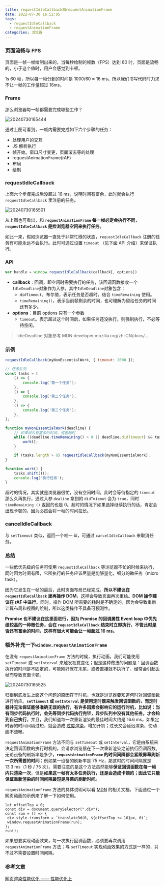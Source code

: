 ```yaml
---
title: requestIdleCallback和requestAnimationFrame
date: 2022-07-30 16:52:05
tags:
  - requestIdleCallback
  - requestAnimationFrame
categories: 浏览器
---
```


### 页面流畅与 FPS

页面是一帧一帧绘制出来的，当每秒绘制的帧数（FPS）达到 60 时，页面是流畅的，小于这个值时，用户会感觉到卡顿。

1s 60 帧，所以每一帧分到的时间是 1000/60 ≈ 16 ms。所以我们书写代码时力求不让一帧的工作量超过 16ms。

### Frame

那么浏览器每一帧都需要完成哪些工作？

![20240730165444](https://cdn.jsdelivr.net/gh/jiangawait/CDN/images/20240730165444.png)

通过上图可看到，一帧内需要完成如下六个步骤的任务：

- 处理用户的交互
- JS 解析执行
- 帧开始。窗口尺寸变更，页面滚去等的处理
- requestAnimationFrame(rAF)
- 布局
- 绘制

### requestIdleCallback

上面六个步骤完成后没超过 16 ms，说明时间有富余，此时就会执行 `requestIdleCallback` 里注册的任务。

![20240730165501](https://cdn.jsdelivr.net/gh/jiangawait/CDN/images/20240730165501.png)

从上图也可看出，和 **`requestAnimationFrame` 每一帧必定会执行不同，`requestIdleCallback` 是捡浏览器空闲来执行任务。**

如此一来，假如浏览器一直处于非常忙碌的状态，`requestIdleCallback` 注册的任务有可能永远不会执行。此时可通过设置 `timeout` （见下面 API 介绍）来保证执行。

### API

```js
var handle = window.requestIdleCallback(callback[, options])
```

- **callback**：回调，即空闲时需要执行的任务，该回调函数接收一个`IdleDeadline`对象作为入参。其中`IdleDeadline`对象包含：
  - `didTimeout`，布尔值，表示任务是否超时，结合 `timeRemaining` 使用。
  - `timeRemaining()`，表示当前帧剩余的时间，也可理解为留给任务的时间还有多少。
- **options**：目前 options 只有一个参数
  - `timeout`。表示超过这个时间后，如果任务还没执行，则强制执行，不必等待空闲。

> IdleDeadline 对象参考 MDN:developer.mozilla.org/zh-CN/docs/…

### 示例

```jsx
requestIdleCallback(myNonEssentialWork, { timeout: 2000 });

// 任务队列
const tasks = [
	() => {
		console.log('第一个任务');
	},
	() => {
		console.log('第二个任务');
	},
	() => {
		console.log('第三个任务');
	},
];

function myNonEssentialWork(deadline) {
	// 如果帧内有富余的时间，或者超时
	while ((deadline.timeRemaining() > 0 || deadline.didTimeout) && tasks.length > 0) {
		work();
	}

	if (tasks.length > 0) requestIdleCallback(myNonEssentialWork);
}

function work() {
	tasks.shift()();
	console.log('执行任务');
}
```

超时的情况，其实就是浏览器很忙，没有空闲时间，此时会等待指定的 `timeout` 那么久再执行，通过入参 `dealine` 拿到的 `didTmieout` 会为 `true`，同时 `timeRemaining ()` 返回的也是 0。超时的情况下如果选择继续执行的话，肯定会出现卡顿的，因为必然会将一帧的时间拉长。

### cancelIdleCallback

与 `setTimeout` 类似，返回一个唯一 id，可通过 `cancelIdleCallback` 来取消任务。

### 总结

一些低优先级的任务可使用 `requestIdleCallback` 等浏览器不忙的时候来执行，同时因为时间有限，它所执行的任务应该尽量是能够量化，细分的微任务（micro task）。

因为它发生在一帧的最后，此时页面布局已经完成，**所以不建议在 `requestIdleCallback` 里再操作 DOM**，这样会导致页面再次重绘。**DOM 操作建议在 rAF 中进行**。同时，操作 DOM 所需要的耗时是不确定的，因为会导致重新计算布局和视图的绘制，所以这类操作不具备可预测性。

**Promise 也不建议在这里面进行，因为 Promise 的回调属性 Event loop 中优先级较高的一种微任务，会在 `requestIdleCallback` 结束时立即执行，不管此时是否还有富余的时间，这样有很大可能会让一帧超过 16 ms。**

### 额外补充一下`window.requestAnimationFrame`

在没有 `requestAnimationFrame` 方法的时候，执行动画，我们可能使用 `setTimeout` 或 `setInterval` 来触发视觉变化；但是这种做法的问题是：回调函数执行的时间是不固定的，可能刚好就在末尾，或者直接就不执行了，经常会引起丢帧而导致页面卡顿。

![20240730165525](https://cdn.jsdelivr.net/gh/jiangawait/CDN/images/20240730165525.png)

归根到底发生上面这个问题的原因在于时机，也就是浏览器要知道何时对回调函数进行响应。**`setTimeout` 或 `setInterval` 是使用定时器来触发回调函数的，而定时器并无法保证能够准确无误的执行，有许多因素会影响它的运行时机，比如说：当有同步代码执行时，会先等同步代码执行完毕，异步队列中没有其他任务，才会轮到自己执行**。并且，我们知道每一次重新渲染的最佳时间大约是 16.6 ms，如果定时器的时间间隔过短，就会造成 [过度渲染](https://link.juejin.cn/?target=https%3A%2F%2Flink.zhihu.com%2F%3Ftarget%3Dhttps%253A%2F%2Fwww.zhangxinxu.com%2Fwordpress%2F2013%2F09%2Fcss3-animation-requestanimationframe-tween-%25E5%258A%25A8%25E7%2594%25BB%25E7%25AE%2597%25E6%25B3%2595%2F)，增加开销；过长又会延迟渲染，使动画不流畅。

`requestAnimationFrame` 方法不同与 `setTimeout` 或 `setInterval`，它是由系统来决定回调函数的执行时机的，会请求浏览器在下一次重新渲染之前执行回调函数。无论设备的刷新率是多少，**`requestAnimationFrame` 的时间间隔都会紧跟屏幕刷新一次所需要的时间**；例如某一设备的刷新率是 75 Hz，那这时的时间间隔就是 13.3 ms（1 秒 / 75 次）。需要注意的是这个方法虽然能够**保证回调函数在每一帧内只渲染一次**，但是**如果这一帧有太多任务执行，还是会造成卡顿的；因此它只能保证重新渲染的时间间隔最短是屏幕的刷新时间。**

`requestAnimationFrame` 方法的具体说明可以看 [MDN](https://link.juejin.cn/?target=https%3A%2F%2Flink.zhihu.com%2F%3Ftarget%3Dhttps%253A%2F%2Fdeveloper.mozilla.org%2Fzh-CN%2Fdocs%2FWeb%2FAPI%2FWindow%2FrequestAnimationFrame) 的相关文档，下面通过一个网页动画的示例来了解一下如何使用。

```
let offsetTop = 0;
const div = document.querySelector(".div");
const run = () => {
 div.style.transform = `translate3d(0, ${offsetTop += 10}px, 0)`;
 window.requestAnimationFrame(run);
};
run();
```

如果想要实现动画效果，每一次执行回调函数，必须要再次调用 `requestAnimationFrame` 方法；与 `setTimeout` 实现动画效果的方式是一样的，只不过不需要设置时间间隔。

### 参考文章

[网页渲染性能优化 —— 性能优化上](https://link.juejin.cn/?target=https%3A%2F%2Fzhuanlan.zhihu.com%2Fp%2F39878259)
